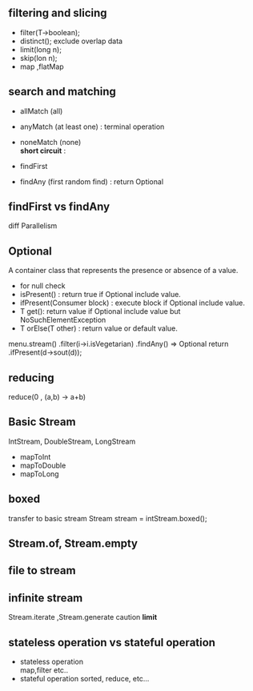 ## filtering and slicing
- filter(T->boolean);
- distinct(); exclude overlap data
- limit(long n);
- skip(lon n);
- map ,flatMap

## search and matching
- allMatch  (all)
- anyMatch (at least one) : terminal operation
- noneMatch (none)  
**short circuit** : 


- findFirst 
- findAny (first random find) : return Optional

## findFirst vs findAny
diff Parallelism


## Optional
A container class that represents the presence or absence of a value.

- for null check
- isPresent() : return true if Optional include value.
- ifPresent(Consumer<T> block) : execute block if Optional include value.
- T get(): return value if Optional include value but NoSuchElementException
- T orElse(T other) : return value or default value.

menu.stream()
    .filter(i->i.isVegetarian)
    .findAny() => Optional<Dish> return
    .ifPresent(d->sout(d));
    
## reducing
reduce(0 , (a,b) -> a+b)


## Basic Stream
IntStream, DoubleStream, LongStream
- mapToInt
- mapToDouble
- mapToLong

## boxed
transfer to basic stream
Stream<Integer> stream = intStream.boxed();

## Stream.of, Stream.empty

## file to stream

## infinite stream
Stream.iterate ,Stream.generate
caution **limit**


## stateless operation vs stateful operation
- stateless operation  
map,filter etc..
- stateful operation
sorted, reduce, etc...

